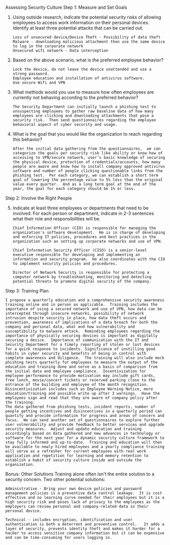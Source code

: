 Assessing Security Culture
Step 1: Measure and Set Goals

1.  Using outside research, indicate the potential security risks of allowing employees to access work information on their personal devices. Identify at least three potential attacks that can be carried out.

        Loss of unsecured device/Device Theft - Possibility of data theft
        Malware - downloading malicious attachment then use the same device to log in the corporate network 
        Unsecured wifi network - Data interception 

2.  Based on the above scenario, what is the preferred employee behavior?

        Lock the device, do not leave the device unattended and use a strong password.
        Employee education and installation of antivirus software. 
        Use secure Wifi and VPN

3.  What methods would you use to measure how often employees are currently not behaving according to the preferred behavior?

        The Security Department can initially launch a phishing test to unsuspecting employees to gather raw baseline data of how many employees are clicking and downloading attachments that pose a security risk.  Then send questionnaires regarding the employee behavioral aspect of cyber security and usage.

4.  What is the goal that you would like the organization to reach regarding this behavior?

        After the initial data gathering from the questionnaires,  we can categorize the goals per security risk like ability or know how of accessing to VPN/secure network, user’s basic knowledge of securing the physical device, protection of credentials/accounts, how many people are aware and know how to install company approved antivirus software and number of people clicking questionable links from the phishing test.  Per each category, we can establish a short term goal of lowering the percentage value to 5% less than the original value every quarter.  And as a long term goal at the end of the year, the goal for each category should be 1% or less. 


Step 2: Involve the Right People

5.  Indicate at least three employees or departments that need to be involved. For each person or department, indicate in 2-3 sentences what their role and responsibilities will be.

        Chief Information Officer (CIO) is responsible for managing the organization's software development.  He is in charge of developing and enforcing IT policies, procedures and best practices in the organization such as setting up corporate networks and use of VPN.

        Chief Information Security Officer (CISO) is a senior-level executive responsible for developing and implementing an information and security program.  He also coordinates with the CIO to implement security policies and procedures.

        Director of Network Security is responsible for protecting a computer network by troubleshooting, monitoring and detecting potential threats to promote digital security of the company. 


Step 3: Training Plan

    I propose a quarterly education and a comprehensive security awareness training online and in person as applicable.  Training includes the importance of using a secured network and use of VPN, how data can be intercepted through insecure networks, possibility of network intrusion despite security in place, how data theft occurs and prevention, awareness of implications of a data breach for both the company and personal data, what and how vulnerability and susceptibility to malware attack.  Reminding employees regarding the importance of physically securing devices is important as digitally securing a device.  Importance of communication with the IT and Security Department for a timely reporting of stolen or lost devices for a quick response to incidents. Significance of instilling good habits in cyber security and benefits of being in control with complete awareness and diligence.  The training will also include mock phishing tests quarterly for employees to measure the output of the education and training done and serve as a basis of comparison from the initial data and employee compliance.  Incentivization for employee performance to provide motivation may include gift cards, free lunch, movie/concert tickets or reserved parking close to the entrance of the building and employee of the month recognition.  Disincentivization includes such as Employee Warning Notice, more education/training and possible write up after 3 warnings.  Have the employees sign and read that they are aware of company policy after the training.  
    The data gathered from phishing tests, incident reports, number of people getting incentives and disincentives in a quarterly period can quantify and provide information for progress and areas of concern and focus.  We can send another set of questionnaires to explore further user vulnerability and provide feedback to better services and upgrade security measures.  Adjust and update education and training accordingly based on data gathered and new advances in technology or software for the next year for a dynamic security culture framework to stay fully informed and up-to-date.  Training and education will then be available to newly hired employees and a yearly compliance training will serve as a refresher for current employees with real work application and repetition for learning and memory retention to establish a habit of security culture inside and outside the organization.

Bonus: Other Solutions
Training alone often isn't the entire solution to a security concern.  Two other potential solutions:

    Administrative - Bring your own device policies and password management policies is a preventive data control leakage.  It is cost effective and no learning curve needed for their employees but it is a high security risk and poses lack of privacy to the employees as the employers can review personal and company-related data in their personal device. 

    Technical - includes encryption, identification and user authentication is both a deterrent and preventive control.   It adds a layer of security, prevents identity theft and makes it harder for a hacker to access sensitive company information but it can be expensive and can be time-consuming for users logging in. 
